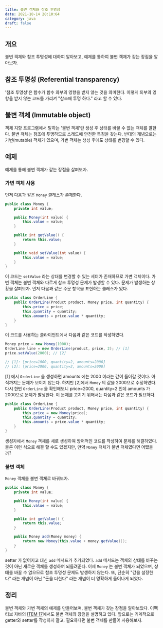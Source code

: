 ```yaml
---
title: 불변 객체와 참조 투명성
date: 2021-10-14 20:10:64
category: java
draft: false
---
```


## 개요

불변 객체와 참조 투명성에 대하여 알아보고, 예제를 통하여 불변 객체가 갖는 장점을 알아보자.

## 참조 투명성 (Referential transparency)

'참조 투명성'은 함수가 함수 외부의 영향을 받지 않는 것을 의미한다. 이렇게 외부의 영향을 받지 않는 코드를 가리켜 "참조에 투명 하다." 라고 할 수 있다.

## 불변 객체 (Immutable object)

객체 지향 프로그램에서 말하는 '불변 객체'란 생성 후 상태를 바꿀 수 없는 객체를 말한다. 불변 객체는 참조에 투명하므로 스레드에 안전한 특징을 갖는다. 반대의 개념으로는 가변(mutable) 객체가 있으며, 가변 객체는 생성 후에도 상태를 변경할 수 있다.

## 예제

예제를 통해 불변 객체가 같는 장점을 살펴보자.

### 가변 객체 사용

먼저 다음과 같은 `Money` 클래스가 존재한다.

```java
public class Money {
	private int value;

	public Money(int value) {
		this.value = value;
	}

	public int getValue() {
		return this.value;
	}

	public void setValue(int value) {
		this.value = value;
	}
}
```

이 코드는 `setValue` 라는 상태를 변경할 수 있는 세터가 존재하므로 가변 객체이다. 가변 객체는 불변 객체와 다르게 참조 투명성 문제가 발생할 수 있다. 문제가 발생하는 상황을 살펴보자. 먼저 다음과 같은 주문 항목을 표현하는 클래스가 있다.

```java
public class OrderLine {
	public OrderLine(Product product, Money price, int quantity) {
		this.price = price;
		this.quantity = quantity;
		this.amounts = price.value * quantity;
	}
}
```

이 코드를 사용하는 클라이언트에서 다음과 같은 코드를 작성하였다.

```java
Money price = new Money(1000);
OrderLine line = new OrderLine(product, price, 2); // [1]
price.setValue(2000); // [2]

// [1]: [price=1000, quantity=2, amounts=2000]
// [2]: [price=2000, quantity=2, amounts=2000]
```

[1] 에서 `OrderLine` 을 생성하면 amounts 에는 2000 이라는 값이 들어갈 것이다. 아직까지는 문제가 보이지 않는다. 하지만 [2]에서 `Money` 의 값을 2000으로 수정하였다. 다시 한번 `OrderLine` 을 확인해보니 price=2000, quantity=2 인데 amounts 가 2000으로 문제가 발생한다. 이 문제를 고치기 위해서는 다음과 같은 코드가 필요하다.

```java
public class OrderLine {
	public OrderLine(Product product, Money price, int quantity) {
		this.price = new Money(price);
		this.quantity = quantity;
		this.amounts = price.value * quantity;
	}
}
```

생성자에서 `Money` 객체를 새로 생성하여 방어적인 코드를 작성하여 문제를 해결하였다. 물론 이런 식으로 해결 할 수도 있겠지만, 만약 `Money` 객체가 불변 객체였다면 어땠을까?

### 불변 객체

`Money` 객체를 불변 객체로 바꿔보자.

```java
public class Money {
	private int value;

	public Money(int value) {
		this.value = value;
	}

	public int getValue() {
		return this.value;
	}

	public Money add(Money money) {
		return new Money(this.value + money.getValue());
	}
}
```

setter 가 없어지고 대신 `add` 메서드가 추가되었다. `add` 메서드는 객체의 상태를 바꾸는 것이 아닌 새로운 객체를 생성하여 되돌려준다. 이제 `Money` 는 불변 객체가 되었으며, 상태를 바꿀 수 없으므로 참조 투명성 문제도 발생하지 않는다. 또, 단순히 "값을 설정한다" 라는 개념이 아닌 "돈을 더한다" 라는 개념이 더 명확하게 들어나게 되었다.

## 정리

불변 객체와 가변 객체의 예제를 만들어보며, 불변 객체가 갖는 장점을 알아보았다. 이펙티브 자바의 [ITEM 17](/effective-java/item-17-minimize-mutability)에서도 불변 객체의 장점을 설명하고 있다. 앞으로는 기계적으로 getter와 setter를 작성하지 말고, 필요하다면 불변 객체를 만들어 사용해보자.
